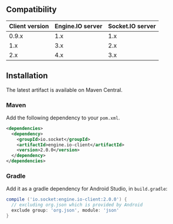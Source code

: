 ## Compatibility

| Client version | Engine.IO server | Socket.IO server |
| -------------- | ---------------- | ---------------- |
| 0.9.x  | 1.x | 1.x |
| 1.x    | 3.x | 2.x |
| 2.x    | 4.x | 3.x |

## Installation
The latest artifact is available on Maven Central.

### Maven
Add the following dependency to your `pom.xml`.

```xml
<dependencies>
  <dependency>
    <groupId>io.socket</groupId>
    <artifactId>engine.io-client</artifactId>
    <version>2.0.0</version>
  </dependency>
</dependencies>
```

### Gradle
Add it as a gradle dependency for Android Studio, in `build.gradle`:

```groovy
compile ('io.socket:engine.io-client:2.0.0') {
  // excluding org.json which is provided by Android
  exclude group: 'org.json', module: 'json'
}
```
